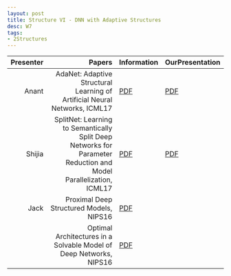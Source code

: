 ```yaml
---
layout: post
title: Structure VI - DNN with Adaptive Structures
desc: W7
tags:
- 2Structures
---
```




| Presenter | Papers | Information| OurPresentation |
| -----: | ----------: | :----- | :----- |
| Anant | AdaNet: Adaptive Structural Learning of Artificial Neural Networks, ICML17 | [PDF](https://arxiv.org/abs/1607.01097) | [PDF]({{site.baseurl}}/talks/20171005-Anant.pdf) |
|Shijia | SplitNet: Learning to Semantically Split Deep Networks for Parameter Reduction and Model Parallelization, ICML17 | [PDF](http://proceedings.mlr.press/v70/kim17b/kim17b.pdf) | [PDF]({{site.baseurl}}/talks/20171005-Shijia.pdf) |
| Jack | Proximal Deep Structured Models, NIPS16 | [PDF](https://papers.nips.cc/paper/6074-proximal-deep-structured-models) |
|  | Optimal Architectures in a Solvable Model of Deep Networks, NIPS16 | [PDF](https://papers.nips.cc/paper/6330-optimal-architectures-in-a-solvable-model-of-deep-networks) |
